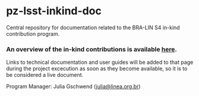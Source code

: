 # pz-lsst-inkind-doc 

Central repository for documentation related to the BRA-LIN S4 in-kind contribution program. 

### An overview of the in-kind contributions is available [here](https://linea-it.github.io/pz-lsst-inkind-doc/).

Links to technical documentation and user guides will be added to that page during the project excecution as soon as they become available, so it is to be considered a live document. 
 

Program Manager: Julia Gschwend ([julia@linea.org.br](mailto:julia@linea.org.br))  
